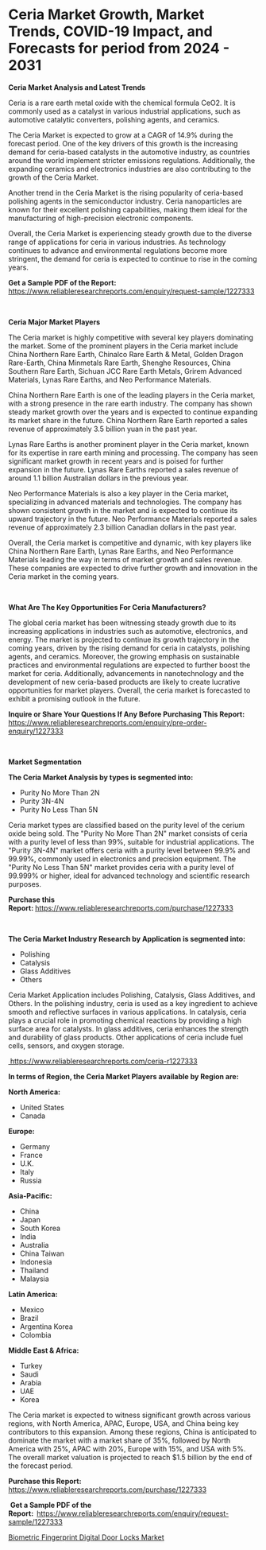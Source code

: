 <p><h1>Ceria Market Growth, Market Trends, COVID-19 Impact, and Forecasts for period from 2024 - 2031</h1></p><p><strong>Ceria Market Analysis and Latest Trends</strong></p>
<p><p>Ceria is a rare earth metal oxide with the chemical formula CeO2. It is commonly used as a catalyst in various industrial applications, such as automotive catalytic converters, polishing agents, and ceramics.</p><p>The Ceria Market is expected to grow at a CAGR of 14.9% during the forecast period. One of the key drivers of this growth is the increasing demand for ceria-based catalysts in the automotive industry, as countries around the world implement stricter emissions regulations. Additionally, the expanding ceramics and electronics industries are also contributing to the growth of the Ceria Market.</p><p>Another trend in the Ceria Market is the rising popularity of ceria-based polishing agents in the semiconductor industry. Ceria nanoparticles are known for their excellent polishing capabilities, making them ideal for the manufacturing of high-precision electronic components.</p><p>Overall, the Ceria Market is experiencing steady growth due to the diverse range of applications for ceria in various industries. As technology continues to advance and environmental regulations become more stringent, the demand for ceria is expected to continue to rise in the coming years.</p></p>
<p><strong>Get a Sample PDF of the Report:&nbsp;</strong> <a href="https://www.reliableresearchreports.com/enquiry/request-sample/1227333">https://www.reliableresearchreports.com/enquiry/request-sample/1227333</a></p>
<p>&nbsp;</p>
<p><strong>Ceria Major Market Players</strong></p>
<p><p>The Ceria market is highly competitive with several key players dominating the market. Some of the prominent players in the Ceria market include China Northern Rare Earth, Chinalco Rare Earth & Metal, Golden Dragon Rare-Earth, China Minmetals Rare Earth, Shenghe Resources, China Southern Rare Earth, Sichuan JCC Rare Earth Metals, Grirem Advanced Materials, Lynas Rare Earths, and Neo Performance Materials.</p><p>China Northern Rare Earth is one of the leading players in the Ceria market, with a strong presence in the rare earth industry. The company has shown steady market growth over the years and is expected to continue expanding its market share in the future. China Northern Rare Earth reported a sales revenue of approximately 3.5 billion yuan in the past year.</p><p>Lynas Rare Earths is another prominent player in the Ceria market, known for its expertise in rare earth mining and processing. The company has seen significant market growth in recent years and is poised for further expansion in the future. Lynas Rare Earths reported a sales revenue of around 1.1 billion Australian dollars in the previous year.</p><p>Neo Performance Materials is also a key player in the Ceria market, specializing in advanced materials and technologies. The company has shown consistent growth in the market and is expected to continue its upward trajectory in the future. Neo Performance Materials reported a sales revenue of approximately 2.3 billion Canadian dollars in the past year.</p><p>Overall, the Ceria market is competitive and dynamic, with key players like China Northern Rare Earth, Lynas Rare Earths, and Neo Performance Materials leading the way in terms of market growth and sales revenue. These companies are expected to drive further growth and innovation in the Ceria market in the coming years.</p></p>
<p>&nbsp;</p>
<p><strong>What Are The Key Opportunities For Ceria Manufacturers?</strong></p>
<p><p>The global ceria market has been witnessing steady growth due to its increasing applications in industries such as automotive, electronics, and energy. The market is projected to continue its growth trajectory in the coming years, driven by the rising demand for ceria in catalysts, polishing agents, and ceramics. Moreover, the growing emphasis on sustainable practices and environmental regulations are expected to further boost the market for ceria. Additionally, advancements in nanotechnology and the development of new ceria-based products are likely to create lucrative opportunities for market players. Overall, the ceria market is forecasted to exhibit a promising outlook in the future.</p></p>
<p><strong>Inquire or Share Your Questions If Any Before Purchasing This Report:</strong> <a href="https://www.reliableresearchreports.com/enquiry/pre-order-enquiry/1227333">https://www.reliableresearchreports.com/enquiry/pre-order-enquiry/1227333</a></p>
<p>&nbsp;</p>
<p><strong>Market Segmentation</strong></p>
<p><strong>The Ceria Market Analysis by types is segmented into:</strong></p>
<p><ul><li>Purity No More Than 2N</li><li>Purity 3N-4N</li><li>Purity No Less Than 5N</li></ul></p>
<p><p>Ceria market types are classified based on the purity level of the cerium oxide being sold. The "Purity No More Than 2N" market consists of ceria with a purity level of less than 99%, suitable for industrial applications. The "Purity 3N-4N" market offers ceria with a purity level between 99.9% and 99.99%, commonly used in electronics and precision equipment. The "Purity No Less Than 5N" market provides ceria with a purity level of 99.999% or higher, ideal for advanced technology and scientific research purposes.</p></p>
<p><strong>Purchase this Report:&nbsp;</strong><a href="https://www.reliableresearchreports.com/purchase/1227333">https://www.reliableresearchreports.com/purchase/1227333</a></p>
<p>&nbsp;</p>
<p><strong>The Ceria Market Industry Research by Application is segmented into:</strong></p>
<p><ul><li>Polishing</li><li>Catalysis</li><li>Glass Additives</li><li>Others</li></ul></p>
<p><p>Ceria Market Application includes Polishing, Catalysis, Glass Additives, and Others. In the polishing industry, ceria is used as a key ingredient to achieve smooth and reflective surfaces in various applications. In catalysis, ceria plays a crucial role in promoting chemical reactions by providing a high surface area for catalysts. In glass additives, ceria enhances the strength and durability of glass products. Other applications of ceria include fuel cells, sensors, and oxygen storage.</p></p>
<p><a href="https://www.reliableresearchreports.com/ceria-r1227333">&nbsp;https://www.reliableresearchreports.com/ceria-r1227333</a></p>
<p><strong>In terms of Region, the Ceria Market Players available by Region are:</strong></p>
<p>
    <p> <strong> North America: </strong>
        <ul>
            <li>United States</li>
            <li>Canada</li>
        </ul>
        </p> 
    <p> <strong> Europe: </strong>
        <ul>
            <li>Germany</li>
            <li>France</li>
            <li>U.K.</li>
            <li>Italy</li>
            <li>Russia</li>
        </ul>
        </p> 
    <p> <strong> Asia-Pacific: </strong>
        <ul>
            <li>China</li>
            <li>Japan</li>
            <li>South Korea</li>
            <li>India</li>
            <li>Australia</li>
            <li>China Taiwan</li>
            <li>Indonesia</li>
            <li>Thailand</li>
            <li>Malaysia</li>
        </ul>
        </p> 
    <p> <strong> Latin America: </strong>
        <ul>
            <li>Mexico</li>
            <li>Brazil</li>
            <li>Argentina Korea</li>
            <li>Colombia</li>
        </ul>
        </p> 
    <p> <strong> Middle East & Africa: </strong>
        <ul>
            <li>Turkey</li>
            <li>Saudi</li>
            <li>Arabia</li>
            <li>UAE</li>
            <li>Korea</li>
        </ul>
    </p>
    </p>
<p><p>The Ceria market is expected to witness significant growth across various regions, with North America, APAC, Europe, USA, and China being key contributors to this expansion. Among these regions, China is anticipated to dominate the market with a market share of 35%, followed by North America with 25%, APAC with 20%, Europe with 15%, and USA with 5%. The overall market valuation is projected to reach $1.5 billion by the end of the forecast period.</p></p>
<p><strong>Purchase this Report: </strong><a href="https://www.reliableresearchreports.com/purchase/1227333">https://www.reliableresearchreports.com/purchase/1227333</a></p>
<p>&nbsp;<strong>Get a Sample PDF of the Report:&nbsp;&nbsp;</strong><a href="https://www.reliableresearchreports.com/enquiry/request-sample/1227333">https://www.reliableresearchreports.com/enquiry/request-sample/1227333</a></p>
<p><strong></strong></p>
<p><p><a href="https://github.com/wybrqqeb6/Market-Research-Report-List-1/blob/main/biometric-fingerprint-digital-door-locks-market.md">Biometric Fingerprint Digital Door Locks Market</a></p></p>